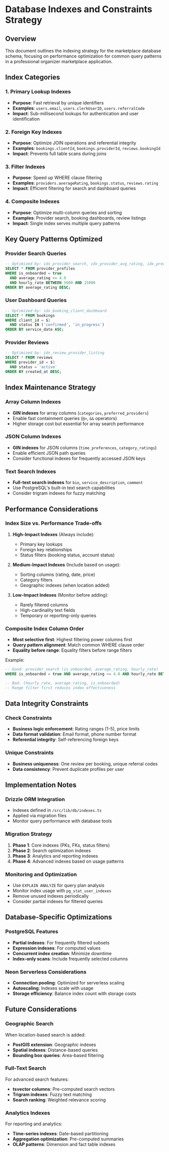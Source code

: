 # Database Indexes and Constraints Strategy

## Overview

This document outlines the indexing strategy for the marketplace database schema, focusing on performance optimization for common query patterns in a professional organizer marketplace application.

## Index Categories

### 1. **Primary Lookup Indexes**

- **Purpose**: Fast retrieval by unique identifiers
- **Examples**: `users.email`, `users.clerkUserID`, `users.referralCode`
- **Impact**: Sub-millisecond lookups for authentication and user identification

### 2. **Foreign Key Indexes**

- **Purpose**: Optimize JOIN operations and referential integrity
- **Examples**: `bookings.clientId`, `bookings.providerId`, `reviews.bookingId`
- **Impact**: Prevents full table scans during joins

### 3. **Filter Indexes**

- **Purpose**: Speed up WHERE clause filtering
- **Examples**: `providers.averageRating`, `bookings.status`, `reviews.rating`
- **Impact**: Efficient filtering for search and dashboard queries

### 4. **Composite Indexes**

- **Purpose**: Optimize multi-column queries and sorting
- **Examples**: Provider search, booking dashboards, review listings
- **Impact**: Single index serves multiple query patterns

## Key Query Patterns Optimized

### Provider Search Queries

```sql
-- Optimized by: idx_provider_search, idx_provider_avg_rating, idx_provider_hourly_rate
SELECT * FROM provider_profiles
WHERE is_onboarded = true
  AND average_rating >= 4.0
  AND hourly_rate BETWEEN 5000 AND 15000
ORDER BY average_rating DESC;
```

### User Dashboard Queries

```sql
-- Optimized by: idx_booking_client_dashboard
SELECT * FROM bookings
WHERE client_id = $1
  AND status IN ('confirmed', 'in_progress')
ORDER BY service_date ASC;
```

### Provider Reviews

```sql
-- Optimized by: idx_review_provider_listing
SELECT * FROM reviews
WHERE provider_id = $1
  AND status = 'active'
ORDER BY created_at DESC;
```

## Index Maintenance Strategy

### Array Column Indexes

- **GIN indexes** for array columns (`categories`, `preferred_providers`)
- Enable fast containment queries (`@>`, `&&` operators)
- Higher storage cost but essential for array search performance

### JSON Column Indexes

- **GIN indexes** for JSON columns (`time_preferences`, `category_ratings`)
- Enable efficient JSON path queries
- Consider functional indexes for frequently accessed JSON keys

### Text Search Indexes

- **Full-text search indexes** for `bio`, `service_description`, `comment`
- Use PostgreSQL's built-in text search capabilities
- Consider trigram indexes for fuzzy matching

## Performance Considerations

### Index Size vs. Performance Trade-offs

1. **High-Impact Indexes** (Always include):

   - Primary key lookups
   - Foreign key relationships
   - Status filters (booking status, account status)

2. **Medium-Impact Indexes** (Include based on usage):

   - Sorting columns (rating, date, price)
   - Category filters
   - Geographic indexes (when location added)

3. **Low-Impact Indexes** (Monitor before adding):
   - Rarely filtered columns
   - High-cardinality text fields
   - Temporary or reporting-only queries

### Composite Index Column Order

- **Most selective first**: Highest filtering power columns first
- **Query pattern alignment**: Match common WHERE clause order
- **Equality before range**: Equality filters before range filters

Example:

```sql
-- Good: provider_search (is_onboarded, average_rating, hourly_rate)
WHERE is_onboarded = true AND average_rating >= 4.0 AND hourly_rate BETWEEN 5000 AND 15000

-- Bad: (hourly_rate, average_rating, is_onboarded)
-- Range filter first reduces index effectiveness
```

## Data Integrity Constraints

### Check Constraints

- **Business logic enforcement**: Rating ranges (1-5), price limits
- **Data format validation**: Email format, phone number format
- **Referential integrity**: Self-referencing foreign keys

### Unique Constraints

- **Business uniqueness**: One review per booking, unique referral codes
- **Data consistency**: Prevent duplicate profiles per user

## Implementation Notes

### Drizzle ORM Integration

- Indexes defined in `/src/lib/db/indexes.ts`
- Applied via migration files
- Monitor query performance with database tools

### Migration Strategy

1. **Phase 1**: Core indexes (PKs, FKs, status filters)
2. **Phase 2**: Search optimization indexes
3. **Phase 3**: Analytics and reporting indexes
4. **Phase 4**: Advanced indexes based on usage patterns

### Monitoring and Optimization

- Use `EXPLAIN ANALYZE` for query plan analysis
- Monitor index usage with `pg_stat_user_indexes`
- Remove unused indexes periodically
- Consider partial indexes for filtered queries

## Database-Specific Optimizations

### PostgreSQL Features

- **Partial indexes**: For frequently filtered subsets
- **Expression indexes**: For computed values
- **Concurrent index creation**: Minimize downtime
- **Index-only scans**: Include frequently selected columns

### Neon Serverless Considerations

- **Connection pooling**: Optimized for serverless scaling
- **Autoscaling**: Indexes scale with usage
- **Storage efficiency**: Balance index count with storage costs

## Future Considerations

### Geographic Search

When location-based search is added:

- **PostGIS extension**: Geographic indexes
- **Spatial indexes**: Distance-based queries
- **Bounding box queries**: Area-based filtering

### Full-Text Search

For advanced search features:

- **tsvector columns**: Pre-computed search vectors
- **Trigram indexes**: Fuzzy text matching
- **Search ranking**: Weighted relevance scoring

### Analytics Indexes

For reporting and analytics:

- **Time-series indexes**: Date-based partitioning
- **Aggregation optimization**: Pre-computed summaries
- **OLAP patterns**: Dimension and fact table indexes

